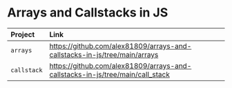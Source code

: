 # Arrays and Callstacks in JS

| Project | Link | 
| :------ | :---------- | 
| `arrays` | https://github.com/alex81809/arrays-and-callstacks-in-js/tree/main/arrays |
| `callstack` | https://github.com/alex81809/arrays-and-callstacks-in-js/tree/main/call_stack | 
